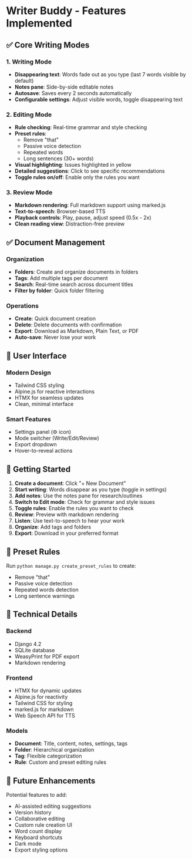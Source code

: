 # Writer Buddy - Features Implemented

## ✅ Core Writing Modes

### 1. Writing Mode
- **Disappearing text**: Words fade out as you type (last 7 words visible by default)
- **Notes pane**: Side-by-side editable notes
- **Autosave**: Saves every 2 seconds automatically
- **Configurable settings**: Adjust visible words, toggle disappearing text

### 2. Editing Mode  
- **Rule checking**: Real-time grammar and style checking
- **Preset rules**:
  - Remove "that"
  - Passive voice detection
  - Repeated words
  - Long sentences (30+ words)
- **Visual highlighting**: Issues highlighted in yellow
- **Detailed suggestions**: Click to see specific recommendations
- **Toggle rules on/off**: Enable only the rules you want

### 3. Review Mode
- **Markdown rendering**: Full markdown support using marked.js
- **Text-to-speech**: Browser-based TTS
- **Playback controls**: Play, pause, adjust speed (0.5x - 2x)
- **Clean reading view**: Distraction-free preview

## ✅ Document Management

### Organization
- **Folders**: Create and organize documents in folders
- **Tags**: Add multiple tags per document
- **Search**: Real-time search across document titles
- **Filter by folder**: Quick folder filtering

### Operations
- **Create**: Quick document creation
- **Delete**: Delete documents with confirmation
- **Export**: Download as Markdown, Plain Text, or PDF
- **Auto-save**: Never lose your work

## 🎨 User Interface

### Modern Design
- Tailwind CSS styling
- Alpine.js for reactive interactions
- HTMX for seamless updates
- Clean, minimal interface

### Smart Features
- Settings panel (⚙️ icon)
- Mode switcher (Write/Edit/Review)
- Export dropdown
- Hover-to-reveal actions

## 🚀 Getting Started

1. **Create a document**: Click "+ New Document"
2. **Start writing**: Words disappear as you type (toggle in settings)
3. **Add notes**: Use the notes pane for research/outlines
4. **Switch to Edit mode**: Check for grammar and style issues
5. **Toggle rules**: Enable the rules you want to check
6. **Review**: Preview with markdown rendering
7. **Listen**: Use text-to-speech to hear your work
8. **Organize**: Add tags and folders
9. **Export**: Download in your preferred format

## 📝 Preset Rules

Run `python manage.py create_preset_rules` to create:
- Remove "that"
- Passive voice detection
- Repeated words detection
- Long sentence warnings

## 🔧 Technical Details

### Backend
- Django 4.2
- SQLite database
- WeasyPrint for PDF export
- Markdown rendering

### Frontend
- HTMX for dynamic updates
- Alpine.js for reactivity
- Tailwind CSS for styling
- marked.js for markdown
- Web Speech API for TTS

### Models
- **Document**: Title, content, notes, settings, tags
- **Folder**: Hierarchical organization
- **Tag**: Flexible categorization
- **Rule**: Custom and preset editing rules

## 🎯 Future Enhancements

Potential features to add:
- AI-assisted editing suggestions
- Version history
- Collaborative editing
- Custom rule creation UI
- Word count display
- Keyboard shortcuts
- Dark mode
- Export styling options
